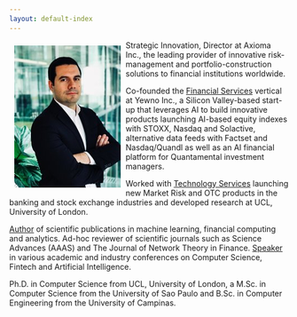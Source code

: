 ```yaml
---
layout: default-index
---
```


<img style="width=305px;height=445px;float:left;padding:9px;"
src="/image/p1.jpeg" alt="profile picture" width="192" height="256">

Strategic Innovation, Director at Axioma Inc., the leading provider of innovative risk-management and portfolio-construction solutions to financial institutions worldwide.

Co-founded the [Financial Services](https://www.yewno.com/finance/) vertical at Yewno Inc., a Silicon Valley-based start-up that leverages AI to build innovative products launching AI-based equity indexes with STOXX, Nasdaq and Solactive, alternative data feeds with Factset and Nasdaq/Quandl as well as an AI financial platform for Quantamental investment managers.

Worked with [Technology Services](https://www.souzatharsis.com/Experience/) launching new Market Risk and OTC products in the banking and stock exchange industries and developed research at UCL, University of London. 

[Author](https://www.souzatharsis.com/Research/) of scientific publications in machine learning, financial computing and analytics. Ad-hoc reviewer of scientific journals such as Science Advances (AAAS) and The Journal of Network Theory in Finance. [Speaker](https://www.souzatharsis.com/Talks/) in various academic and industry conferences on Computer Science, Fintech and Artificial Intelligence.

Ph.D. in Computer Science from UCL, University of London, a M.Sc. in Computer Science from the University of Sao Paulo and B.Sc. in Computer Engineering from the University of Campinas.





